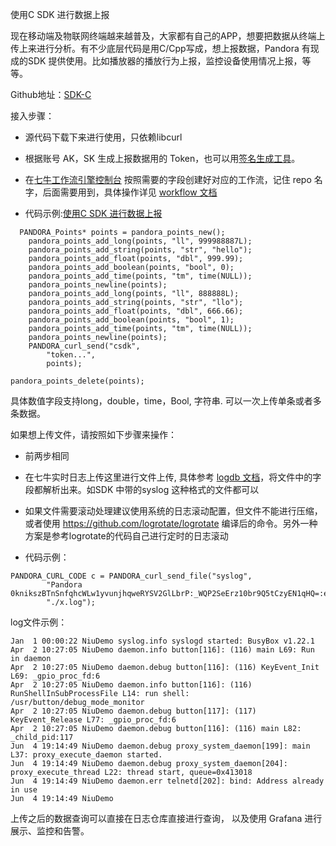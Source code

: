 使用C SDK 进行数据上报

现在移动端及物联网终端越来越普及，大家都有自己的APP，想要把数据从终端上传上来进行分析。有不少底层代码是用C/Cpp写成，想上报数据，Pandora 有现成的SDK 提供使用。比如播放器的播放行为上报，监控设备使用情况上报，等等。

Github地址：[SDK-C](https://github.com/qiniu/pandora-c-sdk)

接入步骤：
* 源代码下载下来进行使用，只依赖libcurl

* 根据账号 AK，SK 生成上报数据用的 Token，也可以用[签名生成工具](https://qiniu.github.io/pandora-docs/#/akutil)。

* 在[七牛工作流引擎控制台](https://portal.qiniu.com/pipeline) 按照需要的字段创建好对应的工作流，记住 repo 名字，后面需要用到，具体操作详见 [workflow 文档](https://qiniu.github.io/pandora-docs/#/workflow)

* 代码示例:[使用C SDK 进行数据上报](https://github.com/qiniu/pandora-c-sdk/blob/master/test/pandora_curl_test.cpp) 

```
  PANDORA_Points* points = pandora_points_new();
    pandora_points_add_long(points, "ll", 999988887L);
    pandora_points_add_string(points, "str", "hello");
    pandora_points_add_float(points, "dbl", 999.99);
    pandora_points_add_boolean(points, "bool", 0);
    pandora_points_add_time(points, "tm", time(NULL));
    pandora_points_newline(points);
    pandora_points_add_long(points, "ll", 888888L);
    pandora_points_add_string(points, "str", "llo");
    pandora_points_add_float(points, "dbl", 666.66);
    pandora_points_add_boolean(points, "bool", 1);
    pandora_points_add_time(points, "tm", time(NULL));
    pandora_points_newline(points);
    PANDORA_curl_send("csdk", 
        "token...", 
        points);

pandora_points_delete(points);
```
具体数值字段支持long，double，time，Bool, 字符串. 可以一次上传单条或者多条数据。

如果想上传文件，请按照如下步骤来操作：

* 前两步相同

* 在七牛实时日志上传这里进行文件上传, 具体参考 [logdb 文档](https://qiniu.github.io/pandora-docs/#/logdb)，将文件中的字段都解析出来。如SDK 中带的syslog 这种格式的文件都可以

* 如果文件需要滚动处理建议使用系统的日志滚动配置，但文件不能进行压缩，或者使用 https://github.com/logrotate/logrotate 编译后的命令。另外一种方案是参考logrotate的代码自己进行定时的日志滚动

* 代码示例：
```
PANDORA_CURL_CODE c = PANDORA_curl_send_file("syslog", 
        "Pandora 0knikszBTnSnfqhcWLw1yvunjhqweRYSV2GlLbrP:_WQP2SeErz10br9Q5tCzyEN1qHQ=:eyJyZXNvdXJjZSI6Ii92Mi9yZXBvcy9zeXNsb2cvZGF0YSIsImV4cGlyZXMiOjQ2ODE5NDE1NDYsImNvbnRlbnRNRDUiOiIiLCJjb250ZW50VHlwZSI6InRleHQvcGxhaW4iLCJoZWFkZXJzIjoiIiwibWV0aG9kIjoiUE9TVCJ9", 
        "./x.log");
```
log文件示例：
```
Jan  1 00:00:22 NiuDemo syslog.info syslogd started: BusyBox v1.22.1
Apr  2 10:27:05 NiuDemo daemon.info button[116]: (116) main L69: Run in daemon
Apr  2 10:27:05 NiuDemo daemon.debug button[116]: (116) KeyEvent_Init L69: _gpio_proc_fd:6
Apr  2 10:27:05 NiuDemo daemon.info button[116]: (116) RunShellInSubProcessFile L14: run shell: /usr/button/debug_mode_monitor
Apr  2 10:27:05 NiuDemo daemon.debug button[117]: (117) KeyEvent_Release L77: _gpio_proc_fd:6
Apr  2 10:27:05 NiuDemo daemon.debug button[116]: (116) main L82: _child_pid:117
Jun  4 19:14:49 NiuDemo daemon.debug proxy_system_daemon[199]: main L37: proxy_execute_daemon started.
Jun  4 19:14:49 NiuDemo daemon.debug proxy_system_daemon[204]: proxy_execute_thread L22: thread start, queue=0x413018
Jun  4 19:14:49 NiuDemo daemon.err telnetd[202]: bind: Address already in use
Jun  4 19:14:49 NiuDemo 
```

上传之后的数据查询可以直接在日志仓库直接进行查询， 以及使用 Grafana 进行展示、监控和告警。




